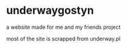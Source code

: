 # underwaygostyn
a website made for me and my friends project

most of the site is scrapped from underway.pl
